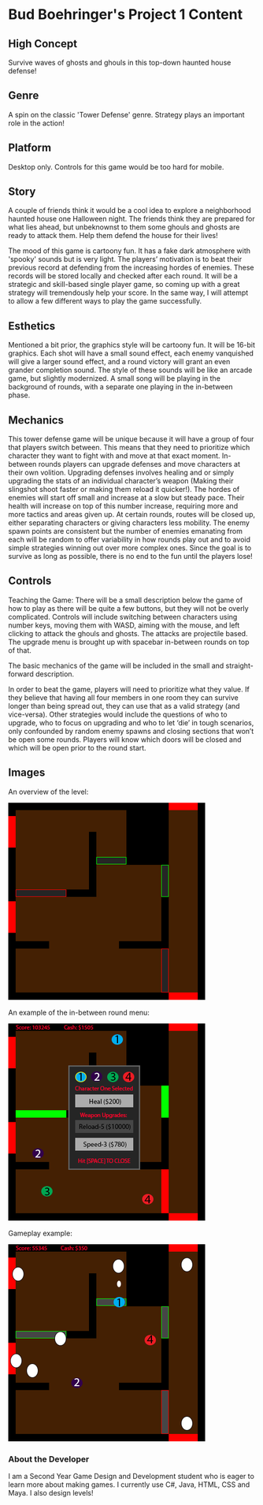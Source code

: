 # Bud Boehringer's Project 1 Content


## High Concept 

Survive waves of ghosts and ghouls in this top-down haunted house defense!

## Genre 

A spin on the classic 'Tower Defense' genre. Strategy plays an important role in the action!

## Platform 

Desktop only. Controls for this game would be too hard for mobile.

## Story

A couple of friends think it would be a cool idea to explore a neighborhood haunted house one Halloween night. The friends think they are prepared for what lies ahead, but unbeknownst to them some ghouls and ghosts are ready to attack them. Help them defend the house for their lives! 

The mood of this game is cartoony fun. It has a fake dark atmosphere with 'spooky' sounds but is very light. The players’ motivation is to beat their previous record at defending from the increasing hordes of enemies. These records will be stored locally and checked after each round. It will be a strategic and skill-based single player game, so coming up with a great strategy will tremendously help your score. In the same way, I will attempt to allow a few different ways to play the game successfully. 
## Esthetics 

Mentioned a bit prior, the graphics style will be cartoony fun. It will be 16-bit graphics.
Each shot will have a small sound effect, each enemy vanquished will give a larger sound effect, and a round victory will grant an even grander completion sound. The style of these sounds will be like an arcade game, but slightly modernized. A small song will be playing in the background of rounds, with a separate one playing in the in-between phase.

## Mechanics 

This tower defense game will be unique because it will have a group of four that players switch between. This means that they need to prioritize which character they want to fight with and move at that exact moment. In-between rounds players can upgrade defenses and move characters at their own volition. Upgrading defenses involves healing and or simply upgrading the stats of an individual character’s weapon (Making their slingshot shoot faster or making them reload it quicker!). The hordes of enemies will start off small and increase at a slow but steady pace. Their health will increase on top of this number increase, requiring more and more tactics and areas given up. At certain rounds, routes will be closed up, either separating characters or giving characters less mobility. The enemy spawn points are consistent but the number of enemies emanating from each will be random to offer variability in how rounds play out and to avoid simple strategies winning out over more complex ones. Since the goal is to survive as long as possible, there is no end to the fun until the players lose!

## Controls 

Teaching the Game: There will be a small description below the game of how to play as there will be quite a few buttons, but they will not be overly complicated. Controls will include switching between characters using number keys, moving them with WASD, aiming with the mouse, and left clicking to attack the ghouls and ghosts. The attacks are projectile based. The upgrade menu is brought up with spacebar in-between rounds on top of that. 

The basic mechanics of the game will be included in the small and straight-forward description.

In order to beat the game, players will need to prioritize what they value. If they believe that having all four members in one room they can survive longer than being spread out, they can use that as a valid strategy (and vice-versa). Other strategies would include the questions of who to upgrade, who to focus on upgrading and who to let ‘die’ in tough scenarios, only confounded by random enemy spawns and closing sections that won’t be open some rounds. Players will know which doors will be closed and which will be open prior to the round start.

## Images

An overview of the level:

![Level Overview][mockup1]

[mockup1]: https://github.com/EWBiv/IGME-235/blob/master/levelMockup.png "Level overview"

An example of the in-between round menu:

![Level Overview with in-between round menu][mockup2]

[mockup2]: https://github.com/EWBiv/IGME-235/blob/master/mockupTwo.png "Level overview with in-between round menu"

Gameplay example:

![Level Overview during gameplay][mockup3]

[mockup3]: https://github.com/EWBiv/IGME-235/blob/master/mockupThree.png "Level overview during gameplay"

### About the Developer 

I am a Second Year Game Design and Development student who is eager to learn more about making games. I currently use C#, Java, HTML, CSS and Maya. I also design levels!
